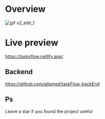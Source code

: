 # Overview

![gif x2_edit_1](https://user-images.githubusercontent.com/93490149/221445272-57571d82-f2ab-4ab3-b2ae-04069e919a83.gif)

# Live preview
https://tasksflow.netlify.app/


## Backend 
https://github.com/allamed/taskFlow-backEnd

## Ps
Leave a star if you found the project useful



